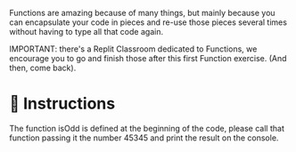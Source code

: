 Functions are amazing because of many things, but mainly because you can encapsulate your code in pieces and re-use those pieces several times without having to type all that code again.

IMPORTANT: there's a Replit Classroom dedicated to Functions, we encourage you to go and finish those after this first Function exercise. (And then, come back).

# :pencil: Instructions

The function isOdd is defined at the beginning of the code, please call that function passing it the number 45345 and print the result on the console.